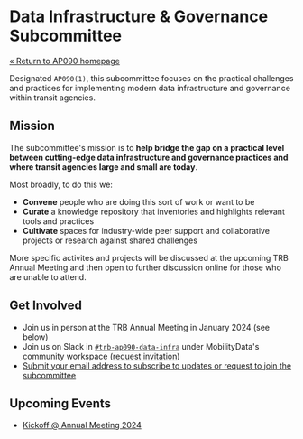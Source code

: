 # Data Infrastructure & Governance Subcommittee

[« Return to AP090 homepage](/)

Designated `AP090(1)`, this subcommittee focuses on the practical challenges and practices for implementing modern data infrastructure and governance within transit agencies.

## Mission

The subcommittee's mission is to **help bridge the gap on a practical level between cutting-edge data infrastructure and governance practices and where transit agencies large and small are today**.

Most broadly, to do this we:

- **Convene** people who are doing this sort of work or want to be
- **Curate** a knowledge repository that inventories and highlights relevant tools and practices
- **Cultivate** spaces for industry-wide peer support and collaborative projects or research against shared challenges

More specific activites and projects will be discussed at the upcoming TRB Annual Meeting and then open to further discussion online for those who are unable to attend.

## Get Involved

- Join us in person at the TRB Annual Meeting in January 2024 (see below)
- Join us on Slack in [`#trb-ap090-data-infra`](https://mobilitydata-io.slack.com/archives/C05JRCWALH0) under MobilityData's community workspace ([request invitation](https://docs.google.com/forms/d/e/1FAIpQLSczZbZB9ql_Xl-1uBtmvYmA0fwfm1UX92SyWAdkuMEDfxac5w/viewform))
- [Submit your email address to subscribe to updates or request to join the subcommittee](https://bit.ly/transit-data-infra)

## Upcoming Events

- [Kickoff @ Annual Meeting 2024](/annual-meetings/2024/data-infra-gov-subcommittee)
